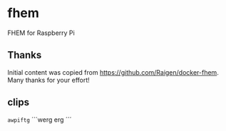 # fhem
FHEM for Raspberry Pi

## Thanks
Initial content was copied from https://github.com/Raigen/docker-fhem. Many thanks for your effort! 

## clips

```awpiftg```
´´´werg erg ´´´
